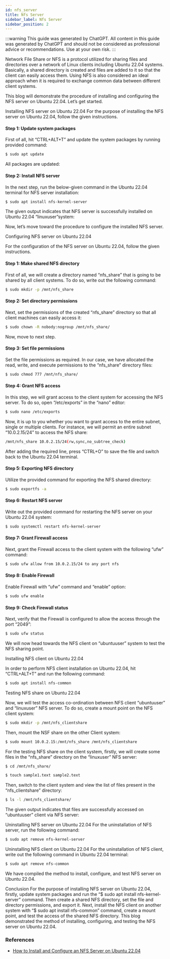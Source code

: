 ```yaml
---
id: nfs_server
title: Nfs Server
sidebar_label: Nfs Server
sidebar_position: 2
---
```


:::warning
This guide was generated by ChatGPT. All content in this guide was generated by ChatGPT and should not be considered as professional advice or recommendations. Use at your own risk.
:::

Network File Share or NFS is a protocol utilized for sharing files and directories over a network of Linux clients including Ubuntu 22.04 systems. Basically, a shared directory is created and files are added to it so that the client can easily access them. Using NFS is also considered an ideal approach when it is required to exchange common data between different client systems.

This blog will demonstrate the procedure of installing and configuring the NFS server on Ubuntu 22.04. Let’s get started.

InstalIing NFS server on Ubuntu 22.04
For the purpose of installing the NFS server on Ubuntu 22.04, follow the given instructions.

#### Step 1: Update system packages

First of all, hit “CTRL+ALT+T” and update the system packages by running provided command:

```bash
$ sudo apt update
```

All packages are updated:

#### Step 2: Install NFS server
In the next step, run the below-given command in the Ubuntu 22.04 terminal for NFS server installation:

```bash
$ sudo apt install nfs-kernel-server
```

The given output indicates that NFS server is successfully installed on Ubuntu 22.04 “linuxuser”system:


Now, let’s move toward the procedure to configure the installed NFS server.

Configuring NFS server on Ubuntu 22.04

For the configuration of the NFS server on Ubuntu 22.04, follow the given instructions.

#### Step 1: Make shared NFS directory

First of all, we will create a directory named “nfs_share” that is going to be shared by all client systems. To do so, write out the following command:

```bash
$ sudo mkdir -p /mnt/nfs_share
```

#### Step 2: Set directory permissions

Next, set the permissions of the created “nfs_share” directory so that all client machines can easily access it:

```bash
$ sudo chown -R nobody:nogroup /mnt/nfs_share/
```

Now, move to next step.

#### Step 3: Set file permissions

Set the file permissions as required. In our case, we have allocated the read, write, and execute permissions to the “nfs_share” directory files:

```bash
$ sudo chmod 777 /mnt/nfs_share/
```

#### Step 4: Grant NFS access
In this step, we will grant access to the client system for accessing the NFS server. To do so, open “/etc/exports” in the “nano” editor:

```bash
$ sudo nano /etc/exports
```

Now, it is up to you whether you want to grant access to the entire subnet, single or multiple clients. For instance, we will permit an entire subnet “10.0.2.15/24” to access the NFS share:

```bash
/mnt/nfs_share 10.0.2.15/24(rw,sync,no_subtree_check)
```

After adding the required line, press “CTRL+O” to save the file and switch back to the Ubuntu 22.04 terminal.

#### Step 5: Exporting NFS directory
Utilize the provided command for exporting the NFS shared directory:

```bash
$ sudo exportfs -a
```

#### Step 6: Restart NFS server
Write out the provided command for restarting the NFS server on your Ubuntu 22.04 system:

```bash
$ sudo systemctl restart nfs-kernel-server
```

#### Step 7: Grant Firewall access
Next, grant the Firewall access to the client system with the following “ufw” command:

```bash
$ sudo ufw allow from 10.0.2.15/24 to any port nfs
```

#### Step 8: Enable Firewall
Enable Firewall with “ufw” command and “enable” option:

```bash
$ sudo ufw enable
```

#### Step 9: Check Firewall status
Next, verify that the Firewall is configured to allow the access through the port “2049”:

```bash
$ sudo ufw status
```

We will now head towards the NFS client on “ubuntuuser” system to test the NFS sharing point.

Installing NFS client on Ubuntu 22.04

In order to perform NFS client installation on Ubuntu 22.04, hit “CTRL+ALT+T” and run the following command:

```bash
$ sudo apt install nfs-common
```

Testing NFS share on Ubuntu 22.04

Now, we will test the access co-ordination between NFS client “ubuntuuser” and “linuxuser” NFS server. To do so, create a mount point on the NFS client system:

```bash
$ sudo mkdir -p /mnt/nfs_clientshare
```

Then, mount the NSF share on the other Client system:

```bash
$ sudo mount 10.0.2.15:/mnt/nfs_share /mnt/nfs_clientshare
```

For the testing NFS share on the client system, firstly, we will create some files in the “nfs_share” directory on the “linuxuser” NFS server:

```bash
$ cd /mnt/nfs_share/

$ touch sample1.text sample2.text
```

Then, switch to the client system and view the list of files present in the “nfs_clientshare” directory:

```bash
$ ls -l /mnt/nfs_clientshare/
```

The given output indicates that files are successfully accessed on “ubuntuuser” client via NFS server:


Uninstalling NFS server on Ubuntu 22.04
For the uninstallation of NFS server, run the following command:

```bash
$ sudo apt remove nfs-kernel-server
```

Uninstalling NFS client on Ubuntu 22.04
For the uninstallation of NFS client, write out the following command in Ubuntu 22.04 terminal:

```bash
$ sudo apt remove nfs-common
```

We have compiled the method to install, configure, and test NFS server on Ubuntu 22.04.

Conclusion
For the purpose of installing NFS server on Ubuntu 22.04, firstly, update system packages and run the “$ sudo apt install nfs-kernel-server” command. Then create a shared NFS directory, set the file and directory permissions, and export it. Next, install the NFS client on another system with “$ sudo apt install nfs-common” command, create a mount point, and test the access of the shared NFS directory. This blog demonstrated the method of installing, configuring, and testing the NFS server on Ubuntu 22.04.

### References
- [How to Install and Configure an NFS Server on Ubuntu 22.04](https://linuxhint.com/install-and-configure-nfs-server-ubuntu-22-04/)